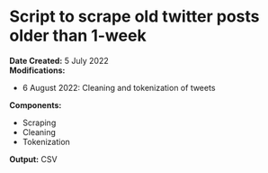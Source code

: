 # Script to scrape old twitter posts older than 1-week
<b>Date Created:</b> 5 July 2022<br>
<b>Modifications:</b>
- 6 August 2022: Cleaning and tokenization of tweets

<b>Components:</b>
- Scraping
- Cleaning
- Tokenization

<b>Output:</b> CSV<br>
